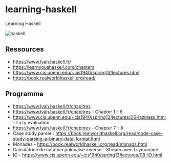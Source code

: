 # learning-haskell
Learning Haskell

![haskell](https://github.com/user-attachments/assets/54746c2a-dfec-410c-984b-b04ab3becdce)


## Ressources

- https://www.lyah.haskell.fr/
- https://learnyouahaskell.com/chapters
- https://www.cis.upenn.edu/~cis1940/spring13/lectures.html
- https://book.realworldhaskell.org/read/

## Programme

- https://www.lyah.haskell.fr/chapitres
- https://www.lyah.haskell.fr/chapitres - Chapter 1 - 6
- https://www.cis.upenn.edu/~cis1940/spring13/lectures/06-laziness.html - Lazy evaluation
- https://www.lyah.haskell.fr/chapitres - Chapter 7 - 8
- Case study parser : https://book.realworldhaskell.org/read/code-case-study-parsing-a-binary-data-format.html
- Monades - https://book.realworldhaskell.org/read/monads.html
- Calculatrice de notation polonaise inverse - Stream avec Lilymonade
- IO - https://www.cis.upenn.edu/~cis1940/spring13/lectures/08-IO.html
